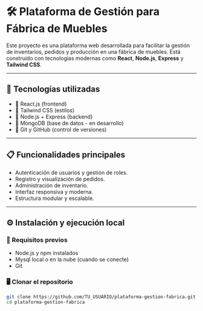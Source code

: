 # 🛠️ Plataforma de Gestión para Fábrica de Muebles

Este proyecto es una plataforma web desarrollada para facilitar la gestión de inventarios, pedidos y producción en una fábrica de muebles. Está construido con tecnologías modernas como **React**, **Node.js**, **Express** y **Tailwind CSS**.

---

## 🚀 Tecnologías utilizadas

- 🔹 React.js (frontend)
- 🔹 Tailwind CSS (estilos)
- 🔹 Node.js + Express (backend)
- 🔹 MongoDB (base de datos - en desarrollo)
- 🔹 Git y GitHub (control de versiones)

---

## 📋 Funcionalidades principales

- Autenticación de usuarios y gestión de roles.
- Registro y visualización de pedidos.
- Administración de inventario.
- Interfaz responsiva y moderna.
- Estructura modular y escalable.

---

## ⚙️ Instalación y ejecución local

### 🔧 Requisitos previos

- Node.js y npm instalados
- Mysql local o en la nube (cuando se conecte)
- Git

### 🖥️ Clonar el repositorio

```bash
git clone https://github.com/TU_USUARIO/plataforma-gestion-fabrica.git
cd plataforma-gestion-fabrica
